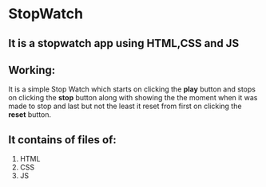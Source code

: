 # StopWatch
## It is a stopwatch app using HTML,CSS and JS
## Working:

It is a simple Stop Watch which starts on clicking the **play** button and stops on clicking the **stop** button along with showing the the moment when it was made to stop and last but not the least it reset from first on clicking the **reset** button.


## It contains of files of:
1. HTML
2. CSS
3. JS


